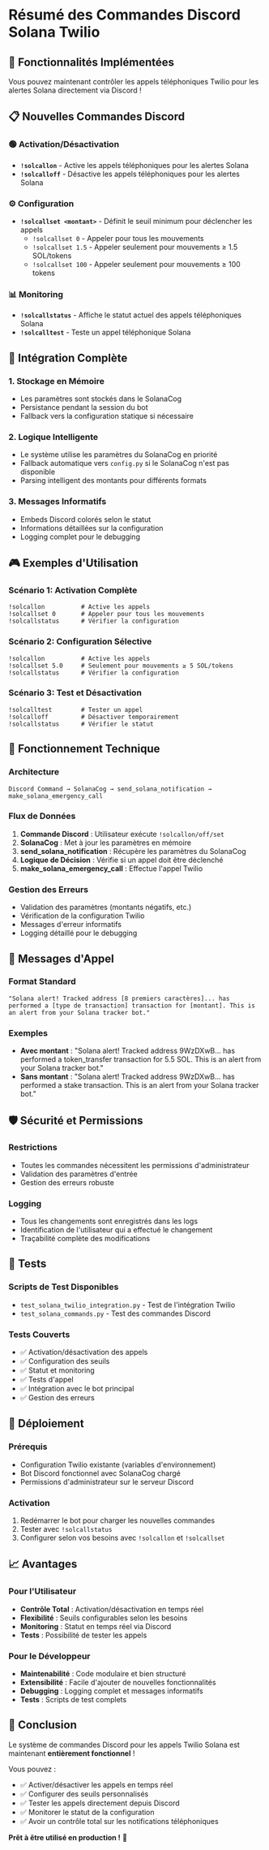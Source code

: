 # Résumé des Commandes Discord Solana Twilio

## 🎯 Fonctionnalités Implémentées

Vous pouvez maintenant contrôler les appels téléphoniques Twilio pour les alertes Solana directement via Discord !

## 📋 Nouvelles Commandes Discord

### 🟢 Activation/Désactivation
- **`!solcallon`** - Active les appels téléphoniques pour les alertes Solana
- **`!solcalloff`** - Désactive les appels téléphoniques pour les alertes Solana

### ⚙️ Configuration
- **`!solcallset <montant>`** - Définit le seuil minimum pour déclencher les appels
  - `!solcallset 0` - Appeler pour tous les mouvements
  - `!solcallset 1.5` - Appeler seulement pour mouvements ≥ 1.5 SOL/tokens
  - `!solcallset 100` - Appeler seulement pour mouvements ≥ 100 tokens

### 📊 Monitoring
- **`!solcallstatus`** - Affiche le statut actuel des appels téléphoniques Solana
- **`!solcalltest`** - Teste un appel téléphonique Solana

## 🔄 Intégration Complète

### 1. **Stockage en Mémoire**
- Les paramètres sont stockés dans le SolanaCog
- Persistance pendant la session du bot
- Fallback vers la configuration statique si nécessaire

### 2. **Logique Intelligente**
- Le système utilise les paramètres du SolanaCog en priorité
- Fallback automatique vers `config.py` si le SolanaCog n'est pas disponible
- Parsing intelligent des montants pour différents formats

### 3. **Messages Informatifs**
- Embeds Discord colorés selon le statut
- Informations détaillées sur la configuration
- Logging complet pour le debugging

## 🎮 Exemples d'Utilisation

### Scénario 1: Activation Complète
```
!solcallon          # Active les appels
!solcallset 0       # Appeler pour tous les mouvements
!solcallstatus      # Vérifier la configuration
```

### Scénario 2: Configuration Sélective
```
!solcallon          # Active les appels
!solcallset 5.0     # Seulement pour mouvements ≥ 5 SOL/tokens
!solcallstatus      # Vérifier la configuration
```

### Scénario 3: Test et Désactivation
```
!solcalltest        # Tester un appel
!solcalloff         # Désactiver temporairement
!solcallstatus      # Vérifier le statut
```

## 🔧 Fonctionnement Technique

### Architecture
```
Discord Command → SolanaCog → send_solana_notification → make_solana_emergency_call
```

### Flux de Données
1. **Commande Discord** : Utilisateur exécute `!solcallon/off/set`
2. **SolanaCog** : Met à jour les paramètres en mémoire
3. **send_solana_notification** : Récupère les paramètres du SolanaCog
4. **Logique de Décision** : Vérifie si un appel doit être déclenché
5. **make_solana_emergency_call** : Effectue l'appel Twilio

### Gestion des Erreurs
- Validation des paramètres (montants négatifs, etc.)
- Vérification de la configuration Twilio
- Messages d'erreur informatifs
- Logging détaillé pour le debugging

## 📱 Messages d'Appel

### Format Standard
```
"Solana alert! Tracked address [8 premiers caractères]... has performed a [type de transaction] transaction for [montant]. This is an alert from your Solana tracker bot."
```

### Exemples
- **Avec montant** : "Solana alert! Tracked address 9WzDXwB... has performed a token_transfer transaction for 5.5 SOL. This is an alert from your Solana tracker bot."
- **Sans montant** : "Solana alert! Tracked address 9WzDXwB... has performed a stake transaction. This is an alert from your Solana tracker bot."

## 🛡️ Sécurité et Permissions

### Restrictions
- Toutes les commandes nécessitent les permissions d'administrateur
- Validation des paramètres d'entrée
- Gestion des erreurs robuste

### Logging
- Tous les changements sont enregistrés dans les logs
- Identification de l'utilisateur qui a effectué le changement
- Traçabilité complète des modifications

## 🧪 Tests

### Scripts de Test Disponibles
- `test_solana_twilio_integration.py` - Test de l'intégration Twilio
- `test_solana_commands.py` - Test des commandes Discord

### Tests Couverts
- ✅ Activation/désactivation des appels
- ✅ Configuration des seuils
- ✅ Statut et monitoring
- ✅ Tests d'appel
- ✅ Intégration avec le bot principal
- ✅ Gestion des erreurs

## 🚀 Déploiement

### Prérequis
- Configuration Twilio existante (variables d'environnement)
- Bot Discord fonctionnel avec SolanaCog chargé
- Permissions d'administrateur sur le serveur Discord

### Activation
1. Redémarrer le bot pour charger les nouvelles commandes
2. Tester avec `!solcallstatus`
3. Configurer selon vos besoins avec `!solcallon` et `!solcallset`

## 📈 Avantages

### Pour l'Utilisateur
- **Contrôle Total** : Activation/désactivation en temps réel
- **Flexibilité** : Seuils configurables selon les besoins
- **Monitoring** : Statut en temps réel via Discord
- **Tests** : Possibilité de tester les appels

### Pour le Développeur
- **Maintenabilité** : Code modulaire et bien structuré
- **Extensibilité** : Facile d'ajouter de nouvelles fonctionnalités
- **Debugging** : Logging complet et messages informatifs
- **Tests** : Scripts de test complets

## 🎉 Conclusion

Le système de commandes Discord pour les appels Twilio Solana est maintenant **entièrement fonctionnel** ! 

Vous pouvez :
- ✅ Activer/désactiver les appels en temps réel
- ✅ Configurer des seuils personnalisés
- ✅ Tester les appels directement depuis Discord
- ✅ Monitorer le statut de la configuration
- ✅ Avoir un contrôle total sur les notifications téléphoniques

**Prêt à être utilisé en production !** 🚀
